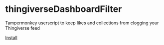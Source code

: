 # thingiverseDashboardFilter
Tampermonkey userscript to keep likes and collections from clogging your Thingiverse feed

[Install](../../raw/master/thingiverseDashboardFilter.user.js)
